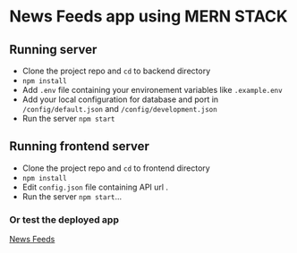 # News Feeds app using MERN STACK


## Running server

- Clone the project repo and ```cd``` to backend directory
- ``npm install``
- Add ``.env`` file containing your environement variables like ``.example.env``
- Add your local configuration for database and port in `/config/default.json` and `/config/development.json`
- Run the server ``npm start``


## Running frontend server

- Clone the project repo and ```cd``` to frontend directory
- ``npm install``
- Edit ``config.json`` file containing API url .
- Run the server ``npm start``...
 

### Or test the deployed app
 [News Feeds](https://fathomless-everglades-26403.herokuapp.com)
